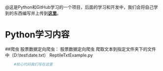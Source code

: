 @这是Python和GitHub学习的一个项目，后面的学习和开发中，我们会将自己学到的东西编写并上传到[**这里**](https://github.com/yunlonglei/Project)。
# Python学习内容
##爬虫
股票数据定向爬虫：
股票数据定向爬虫 爬取文本到指定文件夹下的文件中（D:\\test\\date.txt）
   ReptileTxtExample.py   
```python
    #核心代码我们写在这里
```